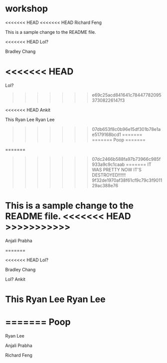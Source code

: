 # workshop

<<<<<<< HEAD
<<<<<<< HEAD
Richard Feng

This is a sample change to the README file.

<<<<<<< HEAD
Lol?

Bradley Chang













































































































































































































































































































































































































































































































































































































































































































































































































































































































































































































































































<<<<<<< HEAD
=======

Lol?

>>>>>>> e69c25acd841641c7844778209537308226147f3



























































































































<<<<<<< HEAD
Ankit

This 
Ryan Lee
Ryan Lee
>>>>>>> 07db653f8c0b96e15df301b78e1ae5179168bcd1
=======
=======
Poop
=======



















































































































































































































































































































































































































































































































































































































































































































































































































































































































































































































































































































































































































































































































































































































































































































































































































































































































































































































































































































































































































































































































































































































































































































































































































































































































































































































































































































































































































































































































































































































































































































































































































































































































































































































































































































































































































































































































































































































































































































































































































































































































































































































































































































































































































































































































































































































































































































































































































































































































































































































































































































































































































































































































































































































































































































































































































































































































































































































































































































































































































































































































































































































































































































































































































































































































































































































































































































































































































































































































































































































































































































































































































































































































































































































































































































































































































































































































































































































































































































































































































































































































































































































































































































































































































































































































































































































































































































































































































































































































































































































































































































































































































































































































































































































































































































































































































































































































































































































































































































































































































































































































































































































































































































































































































































































































































































































































































































































































































































































































































































































































































































































































































































































































































































































































































































































































































































































































































































































































































































































































































































































































































































































































































































































































































































































































































































































































































































































































































































































































































































































































































































































































































































































































































































































































































































































































































































































































































































































































































































































































































































































































































































































































































































































































































































































































































































































































































































=======
>>>>>>> 07dc2466b588fa97b73966c985f933a9c9c1caab
=======
IT WAS PRETTY NOW IT'S DESTROYED!!!!!!
>>>>>>> 9f32de1970af38f61cf9c79c3f901129ac388e76

This is a sample change to the README file.
<<<<<<< HEAD >>>>>>>>>>>
=======

Anjali Prabha

=======

<<<<<<< HEAD
Lol?

Bradley Chang

Lol?
Ankit

This 
Ryan Lee
Ryan Lee
=======
=======
Poop
=======
Ryan Lee


Anjali Prabha

Richard Feng

